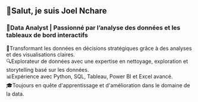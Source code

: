 ## 👋Salut, je suis Joel Nchare
### 🎯Data Analyst | Passionné par l’analyse des données et les tableaux de bord interactifs
🌟Transformant les données en décisions stratégiques grâce à des analyses et des visualisations claires.  
🔍Explorateur de données avec une expertise en nettoyage, exploration et storytelling basé sur les données.  
📊Expérience avec Python, SQL, Tableau, Power BI et Excel avancé.  
🎓Toujours en quête d'apprentissage et d'amélioration dans le domaine de la data.
<!--
**JoelNCHARE/JoelNchare** is a ✨ _special_ ✨ repository because its `README.md` (this file) appears on your GitHub profile.

Here are some ideas to get you started:

- 🔭 I’m currently working on ...
- 🌱 I’m currently learning ...
- 👯 I’m looking to collaborate on ...
- 🤔 I’m looking for help with ...
- 💬 Ask me about ...
- 📫 How to reach me: ...
- 😄 Pronouns: ...
- ⚡ Fun fact: ...
-->
